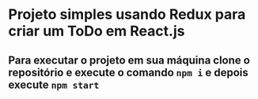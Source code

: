 # Projeto simples usando Redux para criar um ToDo em React.js

## Para executar o projeto em sua máquina clone o repositório e execute o comando `npm i` e depois execute `npm start`
